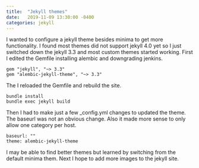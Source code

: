 ```yaml
---
title:  "Jekyll themes"
date:   2019-11-09 13:30:00 -0400
categories: jekyll
---
```

I wanted to configure a jekyll theme besides minima to get more functionality.  I found most themes did not support jekyll 4.0 yet so I just switched down the jekyll 3.3 and most custom themes started working.
First I edited the Gemfile installing alembic and downgrading jenkins.
```
gem "jekyll", "~> 3.3"
gem "alembic-jekyll-theme", "~> 3.3"
```
The I reloaded the Gemfile and rebuild the site.
```
bundle install
bundle exec jekyll build
```
Then I had to make just a few _config.yml changes to updated the theme. The baseurl was not an obvious change.  Also it made more sense to only allow one category per host.  
```
baseurl: ""
theme: alembic-jekyll-theme
```
I may be able to find better themes but learned by switching from the default minima them.  Next I hope to add more images to the jekyll site.
